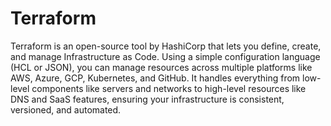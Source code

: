 # Terraform

Terraform is an open-source tool by HashiCorp that lets you define, create, and manage Infrastructure as Code. Using a simple configuration language (HCL or JSON), you can manage resources across multiple platforms like AWS, Azure, GCP, Kubernetes, and GitHub. It handles everything from low-level components like servers and networks to high-level resources like DNS and SaaS features, ensuring your infrastructure is consistent, versioned, and automated.

